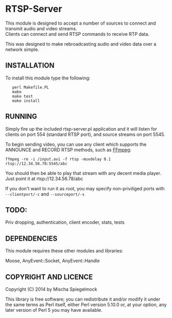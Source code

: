 RTSP-Server
===========
This module is designed to accept a number of sources to connect and
transmit audio and video streams.  
Clients can connect and send RTSP commands to receive RTP data.

This was designed to make rebroadcasting audio and video data over a
network simple.

## INSTALLATION
To install this module type the following:
```
   perl Makefile.PL
   make
   make test
   make install
```

## RUNNING

Simply fire up the included rtsp-server.pl application and it will
listen for clients on port 554 (standard RTSP port), and source
streams on port 5545.

To begin sending video, you can use any client which supports the
ANNOUNCE and RECORD RTSP methods, such as [FFmpeg](https://www.ffmpeg.org/ffmpeg-protocols.html#rtsp):

`ffmpeg -re -i /input.avi -f rtsp -muxdelay 0.1 rtsp://12.34.56.78:5545/abc`

You should then be able to play that stream with any decent media
player. Just point it at rtsp://12.34.56.78/abc

If you don't want to run it as root, you may specify non-priviliged
ports with `--clientport/-c` and `--sourceport/-s`

## TODO:

Priv dropping, authentication, client encoder, stats, tests

## DEPENDENCIES

This module requires these other modules and libraries:

  Moose, AnyEvent::Socket, AnyEvent::Handle

## COPYRIGHT AND LICENCE

Copyright (C) 2014 by Mischa Spiegelmock

This library is free software; you can redistribute it and/or modify
it under the same terms as Perl itself, either Perl version 5.10.0 or,
at your option, any later version of Perl 5 you may have available.


